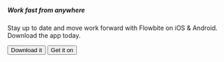 <script>
	import { Card, Button } from 'svelte-5-ui-lib';
</script>

<Card class="text-center" size="lg" padding="xl">
	<h5 class="mb-2 text-3xl font-bold text-gray-900 dark:text-white">Work fast from anywhere</h5>
	<p class="mb-5 text-base text-gray-500 sm:text-lg dark:text-gray-400">Stay up to date and move work forward with Flowbite on iOS & Android. Download the app today.</p>
	<div class="justify-center items-center space-y-4 sm:flex sm:space-y-0 sm:space-x-4 rtl:space-x-reverse">
	  <Button>Download it</Button>
	  <Button>Get it on</Button>
	</div>
</Card>